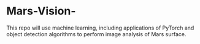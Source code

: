 # Mars-Vision-
This repo will use machine learning, including applications of PyTorch and object detection algorithms to perform image analysis of Mars surface. 
